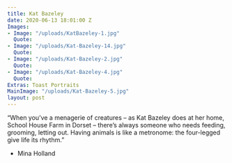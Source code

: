 ```yaml
---
title: Kat Bazeley
date: 2020-06-13 18:01:00 Z
Images:
- Image: "/uploads/KatBazeley-1.jpg"
  Quote: 
- Image: "/uploads/Kat-Bazeley-14.jpg"
  Quote: 
- Image: "/uploads/Kat-Bazeley-2.jpg"
  Quote: 
- Image: "/uploads/Kat-Bazeley-4.jpg"
  Quote: 
Extras: Toast Portraits
MainImage: "/uploads/Kat-Bazeley-5.jpg"
layout: post
---
```


“When you’ve a menagerie of creatures – as Kat Bazeley does at her home, School
House Farm in Dorset – there’s always someone who needs feeding, grooming,
letting out. Having animals is like a metronome: the four-legged give life 
its rhythm.”

- Mina Holland